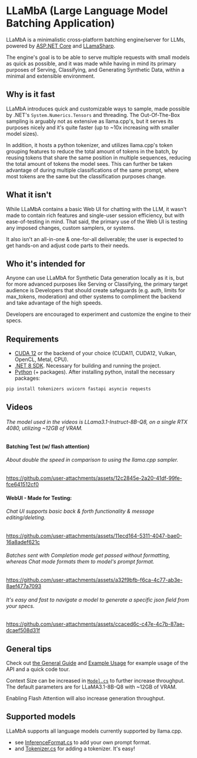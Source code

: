 # LLaMbA (Large Language Model Batching Application)
LLaMbA is a minimalistic cross-platform batching engine/server for LLMs, powered by [ASP.NET Core](https://dotnet.microsoft.com/en-us/apps/aspnet) and [LLamaSharp](https://github.com/SciSharp/LLamaSharp).

The engine's goal is to be able to serve multiple requests with small models as quick as possible, and it was made while having in mind its primary purposes of Serving, Classifying, and Generating Synthetic Data, within a minimal and extensible environment.



## Why is it fast
LLaMbA introduces quick and customizable ways to sample, made possible by .NET's `System.Numerics.Tensors` and threading. The Out-Of-The-Box sampling is arguably not as extensive as llama.cpp's, but it serves its purposes nicely and it's quite faster (up to ~10x increasing with smaller model sizes).

In addition, it hosts a python tokenizer, and utilizes llama.cpp's token grouping features to reduce the total amount of tokens in the batch, by reusing tokens that share the same position in multiple sequences, reducing the total amount of tokens the model sees. This can further be taken advantage of during multiple classifications of the same prompt, where most tokens are the same but the classification purposes change.



## What it isn't
While LLaMbA contains a basic Web UI for chatting with the LLM, it wasn't made to contain rich features and single-user session efficiency, but with ease-of-testing in mind. That said, the primary use of the Web UI is testing any imposed changes, custom samplers, or systems.

It also isn't an all-in-one & one-for-all deliverable; the user is expected to get hands-on and adjust code parts to their needs.



## Who it's intended for
Anyone can use LLaMbA for Synthetic Data generation locally as it is, but for more advanced purposes like Serving or Classifying, the primary target audience is Developers that should create safeguards (e.g. auth, limits for max_tokens, moderation) and other systems to compliment the backend and take advantage of the high speeds.

Developers are encouraged to experiment and customize the engine to their specs.



## Requirements
- [CUDA 12](https://developer.nvidia.com/cuda-12-0-0-download-archive) or the backend of your choice (CUDA11, CUDA12, Vulkan, OpenCL, Metal, CPU).
- [.NET 8 SDK](https://dotnet.microsoft.com/en-us/download). Necessary for building and running the project.
- [Python](https://www.python.org/downloads) (+ packages). After installing python, install the necessary packages:
```
pip install tokenizers uvicorn fastapi asyncio requests
```



## Videos
###### The model used in the videos is LLama3.1-Instruct-8B-Q8, on a single RTX 4080, utilizing ~12GB of VRAM.


#### Batching Test (w/ flash attention)

###### About double the speed in comparison to using the llama.cpp sampler.

https://github.com/user-attachments/assets/12c2845e-2a20-41df-99fe-fce641512cf0


#### WebUI - Made for Testing:

###### Chat UI supports basic back & forth functionality & message editing/deleting.

https://github.com/user-attachments/assets/11ecd164-5311-4047-bae0-16a8adef621c

###### Batches sent with Completion mode get passed without formatting, whereas Chat mode formats them to model's prompt format.

https://github.com/user-attachments/assets/a32f9bfb-f6ca-4c77-ab3e-8aef477a7093

###### It's easy and fast to navigate a model to generate a specific json field from your specs.

https://github.com/user-attachments/assets/ccaced6c-c47e-4c7b-87ae-dcaef508d31f



## General tips
Check out [the General Guide](https://github.com/Lyrcaxis/Llamba/wiki/General-Guide) and [Example Usage](https://github.com/Lyrcaxis/Llamba/wiki/Example-Usage) for example usage of the API and a quick code tour.

Context Size can be increased in [`Model.cs`](https://github.com/Lyrcaxis/Llamba/blob/main/Model.cs) to further increase throughput. The default parameters are for LLaMA3.1-8B-Q8 with ~12GB of VRAM.

Enabling Flash Attention will also increase generation throughput.



## Supported models
LLaMbA supports all language models currently supported by llama.cpp.
- see [InferenceFormat.cs](https://github.com/Lyrcaxis/Llamba/blob/main/InferenceFormat.cs) to add your own prompt format.
- and [Tokenizer.cs](https://github.com/Lyrcaxis/Llamba/blob/main/Tokenization/Tokenizer.cs) for adding a tokenizer. It's easy!
